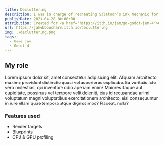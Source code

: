 ```yaml
---
title: Decluttering
description: I was in charge of recreating Splatoon’s ink mechanic for a project.
publishDate: 2023-04-28 00:00:00
attribution: Created for <a href="https://itch.io/jam/go-godot-jam-4">GoGodotJam 4</a>
url: https://jakobbouchard.itch.io/decluttering
img: ./decluttering.png
tags:
  - Game jam
  - Godot 4
---
```


## My role

Lorem ipsum dolor sit, amet consectetur adipisicing elit. Aliquam architecto maxime provident distinctio quasi vel asperiores explicabo. Ea veritatis iste vero molestias, qui inventore odio aperiam enim? Maiores itaque aut cupiditate, possimus vel tempore velit deleniti, eius id recusandae animi voluptatum magni voluptatibus exercitationem architecto, nisi consequuntur in iure ullam quae tempora atque dignissimos? Placeat, nulla?

### Features used

- Render targets
- Blueprints
- CPU & GPU profiling
